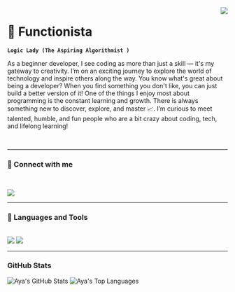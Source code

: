 

<!--
**Aya-Ahmad/Aya-Ahmad** is a ✨ _special_ ✨ repository because its `README.md` (this file) appears on your GitHub profile.

Here are some ideas to get you started:

- 🔭 I’m currently working on ...
- 🌱 I’m currently learning ...
- 👯 I’m looking to collaborate on ...
- 🤔 I’m looking for help with ...
- 💬 Ask me about ...
- 📫 How to reach me: ...
- 😄 Pronouns: ...
- ⚡ Fun fact: ...,
-->

<img align="right" src="https://visitor-badge.laobi.icu/badge?page_id=aya-ahmad.aya-ahmad" />

# 🧠 Functionista

**`Logic Lady (The Aspiring Algorithmist )`**

As a beginner developer, I see coding as more than just a skill — it's my gateway to creativity. I’m on an exciting journey to explore the world of technology and inspire others along the way. You know what's great about being a developer? When you find something you don't like, you can just build a better version of it! One of the things I enjoy most about programming is the constant learning and growth. There is always something new to discover, explore, and master 📈. 
I’m curious to meet talented, humble, and fun people who are a bit crazy about coding, tech, and lifelong learning!

   <p align="left">


<br/>



---

### 📱 Connect with me
<br/>
<p align="left">
<a href="mailto:aya.w.ahmadd@gmail.com">
    <img src="https://img.shields.io/badge/Gmail-ff69b4?style=for-the-badge&logo=gmail&logoColor=white" />
  </a>

</p>

---

### 🧰 Languages and Tools

<br/>
<div align="left">
    <img src="https://skillicons.dev/icons?i=html,css,vscode,github" />
    <img src="https://skillicons.dev/icons?i=python,javascript,java,mysql" /><br>
</div>

---

<h3 align="left">GitHub Stats</h3>
<p align="left">
  <img src="https://github-readme-stats.vercel.app/api?username=your-github-username&show_icons=true&theme=radical" alt="Aya's GitHub Stats" />
  <img src="https://github-readme-stats.vercel.app/api/top-langs/?username=your-github-username&theme=radical&layout=compact" alt="Aya's Top Languages" />
</p>

<br/>




